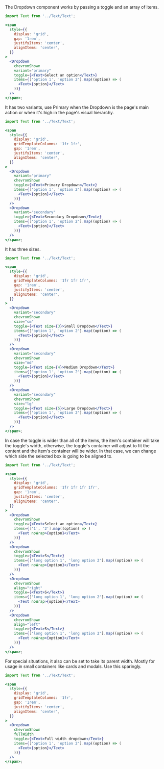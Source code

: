 The Dropdown component works by passing a toggle and an array of items.

```jsx
import Text from '../Text/Text';

<span
  style={{
    display: 'grid',
    gap: '1rem',
    justifyItems: 'center',
    alignItems: 'center',
  }}
>
  <Dropdown
    chevronShown
    variant="primary"
    toggle={<Text>Select an option</Text>}
    items={['option 1', 'option 2'].map((option) => (
      <Text>{option}</Text>
    ))}
  />
</span>;
```

It has two variants, use Primary when the Dropdown is the page's main action or when it's high in the page's visual hierarchy.

```jsx
import Text from '../Text/Text';

<span
  style={{
    display: 'grid',
    gridTemplateColumns: '1fr 1fr',
    gap: '1rem',
    justifyItems: 'center',
    alignItems: 'center',
  }}
>
  <Dropdown
    variant="primary"
    chevronShown
    toggle={<Text>Primary Dropdown</Text>}
    items={['option 1', 'option 2'].map((option) => (
      <Text>{option}</Text>
    ))}
  />
  <Dropdown
    variant="secondary"
    toggle={<Text>Secondary Dropdown</Text>}
    items={['option 1', 'option 2'].map((option) => (
      <Text>{option}</Text>
    ))}
  />
</span>;
```

It has three sizes.

```jsx
import Text from '../Text/Text';

<span
  style={{
    display: 'grid',
    gridTemplateColumns: '1fr 1fr 1fr',
    gap: '1rem',
    justifyItems: 'center',
    alignItems: 'center',
  }}
>
  <Dropdown
    variant="secondary"
    chevronShown
    size="sm"
    toggle={<Text size={3}>Small Dropdown</Text>}
    items={['option 1', 'option 2'].map((option) => (
      <Text>{option}</Text>
    ))}
  />
  <Dropdown
    variant="secondary"
    chevronShown
    size="md"
    toggle={<Text size={4}>Medium Dropdown</Text>}
    items={['option 1', 'option 2'].map((option) => (
      <Text>{option}</Text>
    ))}
  />
  <Dropdown
    variant="secondary"
    chevronShown
    size="lg"
    toggle={<Text size={5}>Large Dropdown</Text>}
    items={['option 1', 'option 2'].map((option) => (
      <Text>{option}</Text>
    ))}
  />
</span>;
```

In case the toggle is wider than all of the items, the item's container will take the toggle's width, otherwise, the toggle's container will adjust to fit the content and the item's container will be wider. In that case, we can change which side the selected box is going to be aligned to.

```jsx
import Text from '../Text/Text';

<span
  style={{
    display: 'grid',
    gridTemplateColumns: '1fr 1fr 1fr 1fr',
    gap: '1rem',
    justifyItems: 'center',
    alignItems: 'center',
  }}
>
  <Dropdown
    chevronShown
    toggle={<Text>Select an option</Text>}
    items={['1', '2'].map((option) => (
      <Text noWrap>{option}</Text>
    ))}
  />
  <Dropdown
    chevronShown
    toggle={<Text>S</Text>}
    items={['long option 1', 'long option 2'].map((option) => (
      <Text noWrap>{option}</Text>
    ))}
  />
  <Dropdown
    chevronShown
    align="right"
    toggle={<Text>S</Text>}
    items={['long option 1', 'long option 2'].map((option) => (
      <Text noWrap>{option}</Text>
    ))}
  />
  <Dropdown
    chevronShown
    align="left"
    toggle={<Text>S</Text>}
    items={['long option 1', 'long option 2'].map((option) => (
      <Text noWrap>{option}</Text>
    ))}
  />
</span>;
```

For special situations, it also can be set to take its parent width. Mostly for usage in small containers like cards and modals. Use this sparingly.

```jsx
import Text from '../Text/Text';

<span
  style={{
    display: 'grid',
    gridTemplateColumns: '1fr',
    gap: '1rem',
    justifyItems: 'center',
    alignItems: 'center',
  }}
>
  <Dropdown
    chevronShown
    fullWidth
    toggle={<Text>Full width dropdown</Text>}
    items={['option 1', 'option 2'].map((option) => (
      <Text>{option}</Text>
    ))}
  />
</span>;
```
